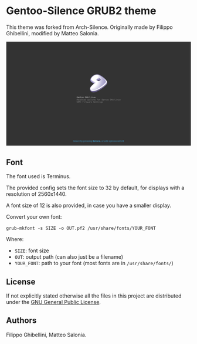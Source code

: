 # Gentoo-Silence GRUB2 theme

This theme was forked from Arch-Silence.
Originally made by Filippo Ghibellini, modified by Matteo Salonia.

![Preview](Preview.png)

## Font
The font used is Terminus.

The provided config sets the font size to 32 by default,
for displays with a resolution of 2560x1440.

A font size of 12 is also provided, in case you have a smaller display.

Convert your own font:

```
grub-mkfont -s SIZE -o OUT.pf2 /usr/share/fonts/YOUR_FONT
```

Where:
- `SIZE`: font size
- `OUT`: output path (can also just be a filename)
- `YOUR_FONT`: path to your font (most fonts are in `/usr/share/fonts/`)

## License
If not explicitly stated otherwise all the files in this project are distributed under the [GNU General Public License](./COPYING).

## Authors
Filippo Ghibellini, Matteo Salonia.
